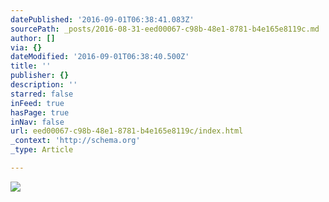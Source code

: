 ```yaml
---
datePublished: '2016-09-01T06:38:41.083Z'
sourcePath: _posts/2016-08-31-eed00067-c98b-48e1-8781-b4e165e8119c.md
author: []
via: {}
dateModified: '2016-09-01T06:38:40.500Z'
title: ''
publisher: {}
description: ''
starred: false
inFeed: true
hasPage: true
inNav: false
url: eed00067-c98b-48e1-8781-b4e165e8119c/index.html
_context: 'http://schema.org'
_type: Article

---
```

![](https://the-grid-user-content.s3-us-west-2.amazonaws.com/307fb5f7-b5f3-4bfc-abfc-2d10e022fb23.jpg)
